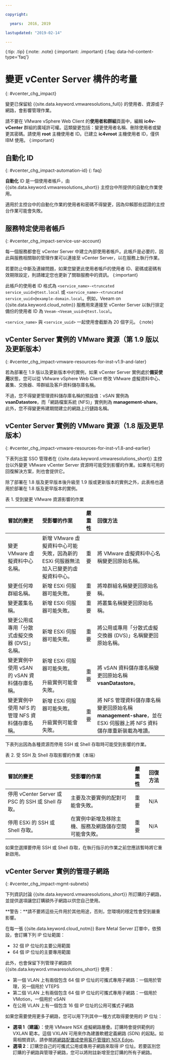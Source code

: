 ```yaml
---

copyright:

  years:  2016, 2019

lastupdated: "2019-02-14"

---
```


{:tip: .tip}
{:note: .note}
{:important: .important}
{:faq: data-hd-content-type='faq'}

# 變更 vCenter Server 構件的考量
{: #vcenter_chg_impact}

變更已保留給 {{site.data.keyword.vmwaresolutions_full}} 的使用者、資源或子網路，會影響管理作業。

請不要在 VMware vSphere Web Client 的**使用者和群組**頁面中，編輯 **ic4v-vCenter** 群組的廣域許可權。這類變更包括：變更使用者名稱、刪除使用者或變更其密碼。請使用 **root** 主機使用者 ID。已建立 **ic4vroot** 主機使用者 ID，僅供 IBM 使用。
{:important}

## 自動化 ID
{: #vcenter_chg_impact-automation-id}
{: faq}

**自動化** ID 是一個使用者帳戶，由 {{site.data.keyword.vmwaresolutions_short}} 主控台中所提供的自動化作業使用。

適用於主控台中的自動化作業的使用者和密碼不得變更，因為仰賴那些認證的主控台作業可能會失敗。

## 服務特定使用者帳戶
{: #vcenter_chg_impact-service-usr-account}

每一個服務都會在 vCenter Server 中建立內部使用者帳戶。此帳戶是必要的，因此與服務相關聯的管理作業可以連接至 vCenter Server，以在服務上執行作業。

若要防止中斷及連線問題，如果您變更此使用者帳戶的使用者 ID、密碼或密碼有效期限設定，則請確定您也更新了關聯服務中的資訊。
{:important}

此帳戶的使用者 ID 格式為 `<service_name>-<truncated service_uuid>@test.local` 或 `<service_name>-<truncated service_uuid>@example-domain.local`。例如，Veeam on {{site.data.keyword.cloud_notm}} 服務用來連接至 vCenter Server 以執行排定備份的使用者 ID 為 `Veeam-<Veeam_uuid>@test.local`。

`<service_name>` 與 `<service_uuid>` 一起使用會截斷為 20 個字元。
{:note}

## vCenter Server 實例的 VMware 資源（第 1.9 版以及更新版本）
{: #vcenter_chg_impact-vmware-resources-for-inst-v1.9-and-later}

若為部署在 1.9 版以及更新版本中的實例，如果 vCenter Server 實例處於**備妥使用**狀態，您可以從 VMware vSphere Web Client 修改 VMware 虛擬資料中心、叢集、交換器、埠群組及客戶資料儲存庫名稱。

不過，您不得變更管理資料儲存庫名稱的預設值：vSAN 實例為 **vsanDatastore**，而「網路檔案系統 (NFS)」實例則為 **management-share**。此外，您不得變更佈建期間建立的網路上行鏈路名稱。

## vCenter Server 實例的 VMware 資源（1.8 版及更早版本）
{: #vcenter_chg_impact-vmware-resources-for-inst-v1.8-and-earlier}

下表列出當 SSO 管理者在 {{site.data.keyword.vmwaresolutions_short}} 主控台以外變更 VMware vCenter Server 資源時可能受到影響的作業。如果有可用的回復解決方案，則也會提供它。

除了部署在 1.8 版及更早版本後升級至 1.9 版或更新版本的實例之外，此表格也適用於部署在 1.8 版及更早版本的實例。

表 1. 受到變更 VMware 資源影響的作業

|嘗試的變更        |受影響的作業         |嚴重性    |回復方法         |
|:------------- |:------------- |:--------------|:--------------|
|變更 VMware 虛擬資料中心名稱。|新增 VMware 虛擬資料中心可能失敗，因為新的 ESXi 伺服器無法加入已變更的虛擬資料中心。|重要|將 VMware 虛擬資料中心名稱變更回原始名稱。|
|變更任何埠群組名稱。|新增 ESXi 伺服器可能失敗。|重要|將埠群組名稱變更回原始名稱。|
|變更叢集名稱。|新增 ESXi 伺服器可能失敗。|重要|將叢集名稱變更回原始名稱。
|變更公用或專用「分散式虛擬交換器 (DVS)」名稱。|新增 ESXi 伺服器可能失敗。|重要|將公用或專用「分散式虛擬交換器 (DVS)」名稱變更回原始名稱。
|變更實例中使用 vSAN 的 vSAN 資料儲存庫名稱。|新增 ESXi 伺服器可能失敗。<br><br>升級實例可能會失敗。|重要|將 vSAN 資料儲存庫名稱變更回原始名稱 **vsanDatastore**。
|變更實例中使用 NFS 的管理 NFS 資料儲存庫名稱。|新增 ESXi 伺服器可能失敗。<br><br>升級實例可能會失敗。|重要|將 NFS 管理資料儲存庫名稱變更回原始名稱 **management-share**，並在 ESXi 伺服器上將 NFS 資料儲存庫重新裝載為唯讀。

下表列出因為各種資源而停用 SSH 或 Shell 存取時可能受到影響的作業。

表 2. 受 SSH 及 Shell 存取影響的作業（本端）

|嘗試的變更        |受影響的作業         |嚴重性    |回復方法         |
|:------------- |:------------- |:--------------|:--------------|
| 停用 vCenter Server 或 PSC 的 SSH 或 Shell 存取。| 主要及次要實例的配對可能會失敗。|重要|N/A    |
| 停用 ESXi 的 SSH 或 Shell 存取。| 在實例中新增及移除主機、服務及網路儲存空間可能會失敗。|重要|N/A    |

如果您選擇要停用 SSH 或 Shell 存取，在執行指示的作業之前您應該暫時將它重新啟用。

## vCenter Server 實例的管理子網路
{: #vcenter_chg_impact-mgmt-subnets}

下列資訊討論 {{site.data.keyword.vmwaresolutions_short}} 所訂購的子網路，並提供選項讓您訂購額外子網路以供您自己使用。

**警告：**請不要將這些元件用於其他用途，否則，您環境的穩定性會受到嚴重影響。

在每一張 {{site.data.keyword.cloud_notm}} Bare Metal Server 訂單中，依預設，會訂購下列 IP 位址範圍：
*  32 個 IP 位址的主要公用範圍
*  64 個 IP 位址的主要專用範圍

此外，也會保留下列管理子網路供 {{site.data.keyword.vmwaresolutions_short}} 使用：
*  第一個 VLAN 上有兩個包含 64 個 IP 位址的可攜式專用子網路：一個用於管理，另一個用於 VTEPS
*  第二個 VLAN 上有兩個包含 64 個 IP 位址的可攜式專用子網路：一個用於 VMotion，一個用於 vSAN
*  在公用 VLAN 上有一個包含 16 個 IP 位址的公用可攜式子網路

如果您需要使用更多子網路，您可以用下列其中一種方式取得要使用的 IP 位址：
*  **選項 1（建議）**：使用 VMware NSX 虛擬網路層疊。訂購時會提供範例的 VXLAN 範本。這個 VXLAN 可用來作為建置軟體定義網路 (SDN) 的起點。如需相關資訊，請參閱[將網路配置成使用客戶管理的 NSX Edge](/docs/services/vmwaresolutions/vcenter?topic=vmware-solutions-vc_esg_config)。
*  **選項 2**：訂購您自己的可攜式公用或專用子網路來取得 IP 位址。若要區別您訂購的子網路與管理子網路，您可以將附註新增至您訂購的所有子網路。
